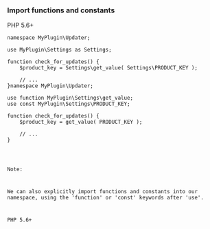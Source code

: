 ### Import functions and constants

PHP 5.6+

<pre class="fragment-replacement"><code class="hljs lang-php fragment fade-out" data-fragment-index="0">namespace MyPlugin\Updater;

use MyPlugin\Settings as Settings;

function check_for_updates() {
    $product_key = Settings\get_value( Settings\PRODUCT_KEY );

    // ...
}</code><code class="hljs lang-php fragment fade-in" data-fragment-index="0">namespace MyPlugin\Updater;

use function MyPlugin\Settings\get_value;
use const MyPlugin\Settings\PRODUCT_KEY;

function check_for_updates() {
    $product_key = get_value( PRODUCT_KEY );

    // ...
}</pre>

Note:

We can also explicitly import functions and constants into our namespace, using the 'function' or 'const' keywords after 'use'.

PHP 5.6+
